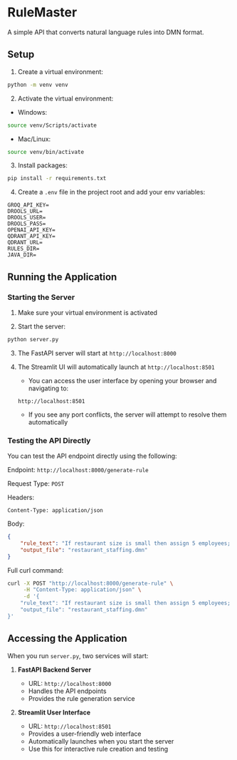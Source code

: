 # RuleMaster

A simple API that converts natural language rules into DMN format.

## Setup

1. Create a virtual environment:
```bash
python -m venv venv
```

2. Activate the virtual environment:
- Windows:
```bash
source venv/Scripts/activate
```
- Mac/Linux:
```bash
source venv/bin/activate
```

3. Install packages:
```bash
pip install -r requirements.txt
```

4. Create a `.env` file in the project root and add your env variables:
```
GROQ_API_KEY=
DROOLS_URL=
DROOLS_USER=
DROOLS_PASS=
OPENAI_API_KEY=
QDRANT_API_KEY=
QDRANT_URL=
RULES_DIR=
JAVA_DIR=
```

## Running the Application

### Starting the Server

1. Make sure your virtual environment is activated

2. Start the server:
```bash
python server.py
```

3. The FastAPI server will start at `http://localhost:8000`

4. The Streamlit UI will automatically launch at `http://localhost:8501`
   - You can access the user interface by opening your browser and navigating to:
   ```
   http://localhost:8501
   ```
   - If you see any port conflicts, the server will attempt to resolve them automatically

### Testing the API Directly

You can test the API endpoint directly using the following:

Endpoint: `http://localhost:8000/generate-rule`

Request Type: `POST`

Headers:
```
Content-Type: application/json
```

Body:
```json
{
    "rule_text": "If restaurant size is small then assign 5 employees; if restaurant size is medium then assign 7 employees; if restaurant size is large then assign 10 employees.",
    "output_file": "restaurant_staffing.dmn"
}
```

Full curl command:
```bash
curl -X POST "http://localhost:8000/generate-rule" \
     -H "Content-Type: application/json" \
     -d '{
    "rule_text": "If restaurant size is small then assign 5 employees; if restaurant size is medium then assign 7 employees; if restaurant size is large then assign 10 employees.",
    "output_file": "restaurant_staffing.dmn"
}'
```

## Accessing the Application

When you run `server.py`, two services will start:

1. **FastAPI Backend Server**
   - URL: `http://localhost:8000`
   - Handles the API endpoints
   - Provides the rule generation service

2. **Streamlit User Interface**
   - URL: `http://localhost:8501`
   - Provides a user-friendly web interface
   - Automatically launches when you start the server
   - Use this for interactive rule creation and testing